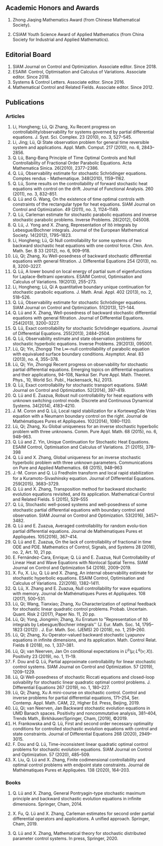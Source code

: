 ## Academic Honors and Awards

1. Zhong Jiaqing Mathematics Award (from Chinese Mathematical Society).

2. CSIAM Youth Science Award of Applied Mathematics (from China Society for Industrial and Applied Mathematics).

## Editorial Board

1. SIAM Journal on Control and Optimization. Associate editor. Since 2018.
2. ESAIM: Control, Optimisation and Calculus of Variations. Associate editor. Since 2018.
3. Systems & Control Letters. Associate editor. Since 2016.
4. Mathematical Control and Related Fields. Associate editor. Since 2012.

## Publications

### Articles

1. Li, Hongheng; Lü, Qi  Zhang, Xu Recent progress on controllability/observability for systems governed by partial differential equations. J. Syst. Sci. Complex. 23 (2010), no. 3, 527–545. 
2. Li, Jing; Lü, Qi State observation problem for general time reversible system and applications. Appl. Math. Comput. 217 (2010), no. 6, 2843–2856. 
3. Q. Lü, Bang-Bang Principle of Time Optimal Controls and Null Controllability of Fractional Order Parabolic Equations. Acta Mathematica Sinica. 26(2010), 2377–2386.
4. Q. Lü, Observability estimate for stochastic Schrödinger equations. Comptes rendus - Mathematique. 348(2010), 1159–1162.
5. Q. Lü, Some results on the controllability of forward stochastic heat equations with control on the drift. Journal of Functional Analysis. 260 (2011), no. 3, 832–851.
6. Q. Lü and G. Wang, On the existence of time optimal controls with constraints of the rectangular type for heat equations. SIAM Journal on Control and Optimization. 49 (2011), no. 3, 1124–1149.
7. Q. Lü, Carleman estimate for stochastic parabolic equations and inverse stochastic parabolic problems. Inverse Problems. 28(2012), 045008.
8. Q. Lü, J. Yong and X. Zhang, Representation of Itô integrals by Lebesgue/Bochner integrals. Journal of the European Mathematical Society. 14(2012), 1795–1823.
9. Li, Hongheng; Lü, Qi Null controllability for some systems of two backward stochastic heat equations with one control force. Chin. Ann. Math. Ser. B 33 (2012), no. 6, 909–918. 
10. Lü, Qi; Zhang, Xu Well-posedness of backward stochastic differential equations with general filtration. J. Differential Equations 254 (2013), no. 8, 3200–3227. 
11. Q. Lü, A lower bound on local energy of partial sum of eigenfunctions for Laplace-Beltrami operators. ESAIM Control, Optimisation and Calculus of Variations. 19(2013), 255–273.
12. Li, Hongheng; Lü, Qi A quantitative boundary unique continuation for stochastic parabolic equations. J. Math. Anal. Appl. 402 (2013), no. 2, 518–526. 
13. Q. Lü, Observability estimate for stochastic Schrödinger equations. SIAM Journal on Control and Optimization. 51(2013), 121–144.
14. Q. Lü and X. Zhang, Well-posedness of backward stochastic differential equations with general filtration. Journal of Differential Equations. 254(2013), 3200–3227.
15. Q. Lü, Exact controllability for stochastic Schrödinger equations. Journal of Differential Equations. 255(2013), 2484–2504.
16. Q. Lü, Observability estimate and state observation problems for stochastic hyperbolic equations. Inverse Problems. 29(2013), 095001.
17. Lü, Qi; Yin, Zhongqi The L∞-null controllability of parabolic equation with equivalued surface boundary conditions. Asymptot. Anal. 83 (2013), no. 4, 355–378.
18. Lü, Qi; Yin, Zhongqi Recent progress on observability for stochastic partial differential equations. Emerging topics on differential equations and their applications, 94–108, Nankai Ser. Pure Appl. Math. Theoret. Phys., 10, World Sci. Publ., Hackensack, NJ, 2013.
19. Q. Lü, Exact controllability for stochastic transport equations. SIAM: Journal on Control and Optimization. 52(2014), 397–419.
20. Q. Lü and E. Zuazua, Robust null controllability for heat equations with unknown switching control mode. Discrete and Continuous Dynamical Systems. 34(2014), 4183–4210.
21. J. M. Coron and Q. Lü, Local rapid stabilization for a KortewegCde Vries equation with a Neumann boundary control on the right. Journal de Mathématiques Pures et Appliquées. 102(2014), 1080–1120.
22. Lü, Qi; Zhang, Xu Global uniqueness for an inverse stochastic hyperbolic problem with three unknowns. Comm. Pure Appl. Math. 68 (2015), no. 6, 948–963.
23. Q. Lü and Z. Yin, Unique Continuation for Stochastic Heat Equations. ESAIM Control, Optimisation and Calculus of Variations. 21 (2015), 378–398
24. Q. Lü and X. Zhang, Global uniqueness for an inverse stochastic hyperbolic problem with three unknown parameters. Communications on Pure and Applied Mathematics. 68 (2015), 948–963
25. J.-M. Coron and Q. Lü Fredholm transform and local rapid stabilization for a Kuramoto-Sivashinsky equation. Journal of Diﬀerential Equations. 259(2015), 3683–3729.
26. Q. Lü and X. Zhang, Transposition method for backward stochastic evolution equations revisited, and its application. Mathematical Control and Related Fields. 5 (2015), 529–555
27. Q. Lü, Stochastic well-posed systems and well-posedness of some stochastic partial diﬀerential equations with boundary control and observation. SIAM Journal on Control and Optimization. 53(2016), 3457–3482.
28. Q. Lü and E. Zuazua, Averaged controllability for random evolu-tion partial diﬀerential equations. Journal de Mathématiques Pures et Appliquées. 105(2016), 367–414.
29. Q. Lü and E. Zuazua, On the lack of controllability of fractional in time ODE and PDE. Mathematics of Control, Signals, and Systems 28 (2016), no. 2, Art. 10, 21 pp.
30. E. Fernández-Cara, Enrique; Q. Lü and E. Zuazua, Null Controllability of Linear Heat and Wave Equations with Nonlocal Spatial Terms. SIAM Journal on Control and Optimization 54 (2016), 2009–2019.
31. X. Fu, X. Liu, Q. Lü and X. Zhang, An internal observability estimate for stochastic hyperbolic equations. ESAIM Control, Optimisation and Calculus of Variations. 22(2016), 1382–1411.
32. Q. Lü, X. Zhang and E. Zuazua, Null controllability for wave equations with memory. Journal de Mathématiques Pures et Appliquées. 108 (2017), 500–531.
33.  Lü, Qi; Wang, Tianxiao; Zhang, Xu Characterization of optimal feedback for stochastic linear quadratic control problems. Probab. Uncertain. Quant. Risk 2 (2017), Paper No. 11, 20 pp.
34.  Lü, Qi; Yong, Jiongmin; Zhang, Xu Erratum to "Representation of Itô integrals by Lebesgue/Bochner integrals'' (J. Eur. Math. Soc. 14, 1795–1823 (2012)) . J. Eur. Math. Soc. (JEMS) 20 (2018), no. 1, 259–260.
35. Lü, Qi; Zhang, Xu Operator-valued backward stochastic Lyapunov equations in infinite dimensions, and its application. Math. Control Relat. Fields 8 (2018), no. 1, 337–381.
36.  Lü, Qi; van Neerven, Jan On conditional expectations in $L^p(\mu;L^q(\nu;X))$. Positivity 23 (2019), no. 1, 11–19. 
37. F. Dou and Q. Lü, Partial approximate controllability for linear stochastic control systems. SIAM Journal on Control and Optimization. 57 (2019), 1209–1229.
38. Lü, Qi Well-posedness of stochastic Riccati equations and closed-loop solvability for stochastic linear quadratic optimal control problems. J. Differential Equations 267 (2019), no. 1, 180–227.
39.  Lü, Qi; Zhang, Xu A mini-course on stochastic control. Control and inverse problems for partial differential equations, 171–254, Ser. Contemp. Appl. Math. CAM, 22, Higher Ed. Press, Beijing, 2019.
40.  Lü, Qi; van Neerven, Jan Backward stochastic evolution equations in UMD Banach spaces. Positivity and noncommutative analysis, 381–404, Trends Math., Birkhäuser/Springer, Cham, [2019], ©2019.
41. H. Frankowska and Q. Lü, First and second order necessary optimality conditions for controlled stochastic evolution equations with control and state constraints. Journal of Differential Equations 268 (2020), 2949–3015.
42. F. Dou and Q. Lü, Time-inconsistent linear quadratic optimal control problems for stochastic evolution equations. SIAM Journal on Control and Optimization. 57 (2020), 485–509.
43. X. Liu, Q. Lü and X. Zhang, Finite codimensional controllability and optimal control problems with endpoint state constraints. Journal de Mathématiques Pures et Appliquées. 138 (2020), 164–203.

### Books

1. Q. Lü and X. Zhang, General Pontryagin-type stochastic maximum principle and backward stochastic evolution equations in inﬁnite dimensions. Springer, Cham, 2014.

2. X. Fu, Q. Lü and X. Zhang, Carleman estimates for second order partial differential operators and applications. A unified approach. Springer, Cham, 2019.

3. Q. Lü and X. Zhang, Mathematical theory for stochastic distributed parameter control systems. In press, Springer, 2020.

